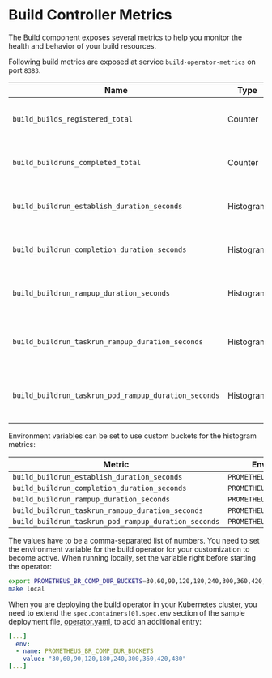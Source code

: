 # Build Controller Metrics

The Build component exposes several metrics to help you monitor the health and behavior of your build resources.

Following build metrics are exposed at service `build-operator-metrics` on port `8383`.

| Name | Type | Description | Label | Status |
| ---- | ---- | ----------- | ----- | ------ |
| `build_builds_registered_total` | Counter | Number of total registered Builds. | buildstrategy=<build_buildstrategy_name> | experimental |
| `build_buildruns_completed_total` | Counter | Number of total completed BuildRuns. | buildstrategy=<build_buildstrategy_name> | experimental |
| `build_buildrun_establish_duration_seconds` | Histogram | BuildRun establish duration in seconds. | buildstrategy=<build_buildstrategy_name><br>namespace=<buildrun_namespace> | experimental |
| `build_buildrun_completion_duration_seconds` | Histogram | BuildRun completion duration in seconds. | buildstrategy=<build_buildstrategy_name><br>namespace=<buildrun_namespace> | experimental |
| `build_buildrun_rampup_duration_seconds` | Histogram | BuildRun ramp-up duration in seconds | buildstrategy=<build_buildstrategy_name><br>namespace=<buildrun_namespace> | experimental |
| `build_buildrun_taskrun_rampup_duration_seconds` | Histogram | BuildRun taskrun ramp-up duration in seconds. | buildstrategy=<build_buildstrategy_name><br>namespace=<buildrun_namespace> | experimental |
| `build_buildrun_taskrun_pod_rampup_duration_seconds` | Histogram | BuildRun taskrun pod ramp-up duration in seconds. | buildstrategy=<build_buildstrategy_name><br>namespace=<buildrun_namespace> | experimental |

Environment variables can be set to use custom buckets for the histogram metrics:

| Metric                                               | Environment variable               | Default                                  |
| ---------------------------------------------------- | ---------------------------------- | ---------------------------------------- |
| `build_buildrun_establish_duration_seconds`          | `PROMETHEUS_BR_EST_DUR_BUCKETS`    | `0,1,2,3,5,7,10,15,20,30`                |
| `build_buildrun_completion_duration_seconds`         | `PROMETHEUS_BR_COMP_DUR_BUCKETS`   | `50,100,150,200,250,300,350,400,450,500` |
| `build_buildrun_rampup_duration_seconds`             | `PROMETHEUS_BR_RAMPUP_DUR_BUCKETS` | `0,1,2,3,4,5,6,7,8,9,10`                 |
| `build_buildrun_taskrun_rampup_duration_seconds`     | `PROMETHEUS_BR_RAMPUP_DUR_BUCKETS` | `0,1,2,3,4,5,6,7,8,9,10`                 |
| `build_buildrun_taskrun_pod_rampup_duration_seconds` | `PROMETHEUS_BR_RAMPUP_DUR_BUCKETS` | `0,1,2,3,4,5,6,7,8,9,10`                 |

The values have to be a comma-separated list of numbers. You need to set the environment variable for the build operator for your customization to become active. When running locally, set the variable right before starting the operator:

```bash
export PROMETHEUS_BR_COMP_DUR_BUCKETS=30,60,90,120,180,240,300,360,420,480
make local
```

When you are deploying the build operator in your Kubernetes cluster, you need to extend the `spec.containers[0].spec.env` section of the sample deployment file, [operator.yaml](../deploy/operator.yaml), to add an additional entry:

```yaml
[...]
  env:
  - name: PROMETHEUS_BR_COMP_DUR_BUCKETS
    value: "30,60,90,120,180,240,300,360,420,480"
[...]
```
